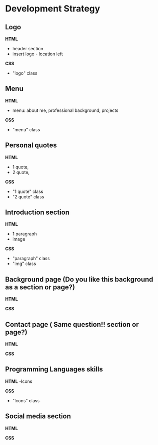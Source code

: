 # Development Strategy

## Logo

**HTML**

- header section
- insert logo - location left

**CSS**

- "logo" class

## Menu

**HTML**

- menu: about me, professional background, projects

**CSS**

- "menu" class

## Personal quotes

**HTML**

- 1 quote,
- 2 quote,

**CSS**

- "1 quote" class
- "2 quote" class

## Introduction section

**HTML**

- 1 paragraph
- image

**CSS**

- "paragraph" class
- "img" class

## Background page (Do you like this background as a section or page?)

**HTML**

**CSS**

## Contact page ( Same question!! section or page?)

**HTML**

**CSS**

## Programming Languages skills

**HTML**
-Icons

**CSS**

- "Icons" class

## Social media section

**HTML**

**CSS**
